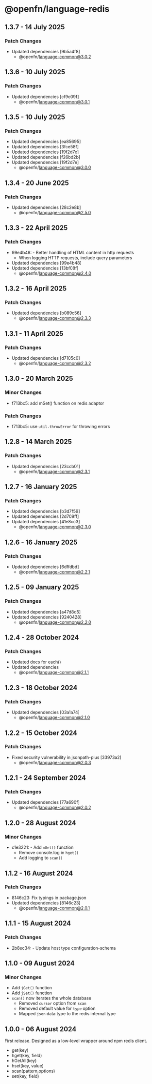 # @openfn/language-redis

## 1.3.7 - 14 July 2025

### Patch Changes

- Updated dependencies \[9b5a4f8]
  - @openfn/language-common@3.0.2

## 1.3.6 - 10 July 2025

### Patch Changes

- Updated dependencies \[cf9c09f]
  - @openfn/language-common@3.0.1

## 1.3.5 - 10 July 2025

### Patch Changes

- Updated dependencies \[ea85695]
- Updated dependencies \[3fce58f]
- Updated dependencies \[19f2d7e]
- Updated dependencies \[f26bd2b]
- Updated dependencies \[19f2d7e]
  - @openfn/language-common@3.0.0

## 1.3.4 - 20 June 2025

### Patch Changes

- Updated dependencies \[28c2e8b]
  - @openfn/language-common@2.5.0

## 1.3.3 - 22 April 2025

### Patch Changes

- 99e4b48: - Better handling of HTML content in http requests
  - When logging HTTP requests, include query parameters
- Updated dependencies \[99e4b48]
- Updated dependencies \[13bf08f]
  - @openfn/language-common@2.4.0

## 1.3.2 - 16 April 2025

### Patch Changes

- Updated dependencies \[b089c56]
  - @openfn/language-common@2.3.3

## 1.3.1 - 11 April 2025

### Patch Changes

- Updated dependencies \[d7105c0]
  - @openfn/language-common@2.3.2

## 1.3.0 - 20 March 2025

### Minor Changes

- f713bc5: add mSet() function on redis adaptor

### Patch Changes

- f713bc5: use `util.throwError` for throwing errors

## 1.2.8 - 14 March 2025

### Patch Changes

- Updated dependencies \[23ccb01]
  - @openfn/language-common@2.3.1

## 1.2.7 - 16 January 2025

### Patch Changes

- Updated dependencies \[b3d7f59]
- Updated dependencies \[2d709ff]
- Updated dependencies \[41e8cc3]
  - @openfn/language-common@2.3.0

## 1.2.6 - 16 January 2025

### Patch Changes

- Updated dependencies \[6dffdbd]
  - @openfn/language-common@2.2.1

## 1.2.5 - 09 January 2025

### Patch Changes

- Updated dependencies \[a47d8d5]
- Updated dependencies \[9240428]
  - @openfn/language-common@2.2.0

## 1.2.4 - 28 October 2024

### Patch Changes

- Updated docs for each()
- Updated dependencies
  - @openfn/language-common@2.1.1

## 1.2.3 - 18 October 2024

### Patch Changes

- Updated dependencies \[03a1a74]
  - @openfn/language-common@2.1.0

## 1.2.2 - 15 October 2024

### Patch Changes

- Fixed security vulnerability in jsonpath-plus \[33973a2]
  - @openfn/language-common@2.0.3

## 1.2.1 - 24 September 2024

### Patch Changes

- Updated dependencies \[77a690f]
  - @openfn/language-common@2.0.2

## 1.2.0 - 28 August 2024

### Minor Changes

- c1e3221: - Add `mGet()` function
  - Remove console.log in `hget()`
  - Add logging to `scan()`

## 1.1.2 - 16 August 2024

### Patch Changes

- 8146c23: Fix typings in package.json
- Updated dependencies \[8146c23]
  - @openfn/language-common@2.0.1

## 1.1.1 - 15 August 2024

### Patch Changes

- 2b8ec34: - Update host type configuration-schema

## 1.1.0 - 09 August 2024

### Minor Changes

- Add `jGet()` function
- Add `jSet()` function
- `scan()` now iterates the whole database
  - Removed `cursor` option from `scan`
  - Removed default value for `type` option
  - Mapped `json` data type to the redis internal type

## 1.0.0 - 06 August 2024

First release. Designed as a low-level wrapper around npm redis client.

- get(key)
- hget(key, field)
- hGetAll(key)
- hset(key, value)
- scan(pattern,options)
- set(key, field)
